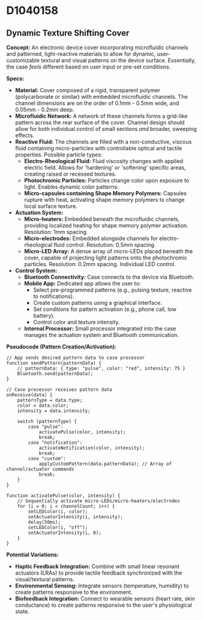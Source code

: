 # D1040158

## Dynamic Texture Shifting Cover

**Concept:** An electronic device cover incorporating microfluidic channels and patterned, light-reactive materials to allow for dynamic, user-customizable textural and visual patterns on the device surface. Essentially, the case *feels* different based on user input or pre-set conditions.

**Specs:**

*   **Material:** Cover composed of a rigid, transparent polymer (polycarbonate or similar) with embedded microfluidic channels. The channel dimensions are on the order of 0.1mm - 0.5mm wide, and 0.05mm - 0.2mm deep.
*   **Microfluidic Network:**  A network of these channels forms a grid-like pattern across the rear surface of the cover. Channel design should allow for both individual control of small sections *and* broader, sweeping effects.
*   **Reactive Fluid:** The channels are filled with a non-conductive, viscous fluid containing micro-particles with controllable optical and tactile properties. Possible particle types:
    *   **Electro-Rheological Fluid:** Fluid viscosity changes with applied electric field. Allows for 'hardening' or 'softening' specific areas, creating raised or recessed textures.
    *   **Photochromic Particles:** Particles change color upon exposure to light. Enables dynamic color patterns.
    *   **Micro-capsules containing Shape Memory Polymers:** Capsules rupture with heat, activating shape memory polymers to change local surface texture.
*   **Actuation System:**
    *   **Micro-heaters:** Embedded beneath the microfluidic channels, providing localized heating for shape memory polymer activation.  Resolution: 1mm spacing.
    *   **Micro-electrodes:**  Embedded alongside channels for electro-rheological fluid control.  Resolution: 0.5mm spacing.
    *   **Micro-LED Array:**  A dense array of micro-LEDs placed beneath the cover, capable of projecting light patterns onto the photochromic particles. Resolution: 0.2mm spacing.  Individual LED control.
*   **Control System:**
    *   **Bluetooth Connectivity:** Case connects to the device via Bluetooth.
    *   **Mobile App:** Dedicated app allows the user to:
        *   Select pre-programmed patterns (e.g., pulsing texture, reactive to notifications).
        *   Create custom patterns using a graphical interface.
        *   Set conditions for pattern activation (e.g., phone call, low battery).
        *   Control color and texture intensity.
    *   **Internal Processor:** Small processor integrated into the case manages the actuation system and Bluetooth communication.

**Pseudocode (Pattern Creation/Activation):**

```
// App sends desired pattern data to case processor
function sendPattern(patternData) {
    // patternData: { type: "pulse", color: "red", intensity: 75 }
    Bluetooth.send(patternData);
}

// Case processor receives pattern data
onReceive(data) {
    patternType = data.type;
    color = data.color;
    intensity = data.intensity;

    switch (patternType) {
        case "pulse":
            activatePulse(color, intensity);
            break;
        case "notification":
            activateNotification(color, intensity);
            break;
        case "custom":
            applyCustomPattern(data.patternData); // Array of channel/actuator commands
            break;
    }
}

function activatePulse(color, intensity) {
    // Sequentially activate micro-LEDs/micro-heaters/electrodes
    for (i = 0; i < channelCount; i++) {
        setLEDColor(i, color);
        setActuatorIntensity(i, intensity);
        delay(50ms);
        setLEDColor(i, "off");
        setActuatorIntensity(i, 0);
    }
}
```

**Potential Variations:**

*   **Haptic Feedback Integration:** Combine with small linear resonant actuators (LRAs) to provide tactile feedback synchronized with the visual/textural patterns.
*   **Environmental Sensing:** Integrate sensors (temperature, humidity) to create patterns responsive to the environment.
*   **Biofeedback Integration:** Connect to wearable sensors (heart rate, skin conductance) to create patterns responsive to the user's physiological state.
